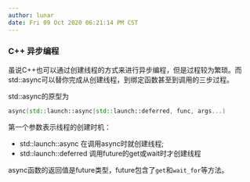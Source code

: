 ```yaml
---
author: lunar
date: Fri 09 Oct 2020 06:21:14 PM CST
---
```


### C++ 异步编程

虽说C++也可以通过创建线程的方式来进行异步编程，但是过程较为繁琐。而std::async可以替你完成从创建线程，到绑定函数甚至到调用的三步过程。

std::async的原型为
```c++
async(std::launch::async|std::launch::deferred, func, args...)
```

第一个参数表示线程的创建时机：
- std::launch::async 在调用async时就创建线程;
- std::launch::deferred 调用future的get或wait时才创建线程

async函数的返回值是future类型，future包含了`get`和`wait_for`等方法。


